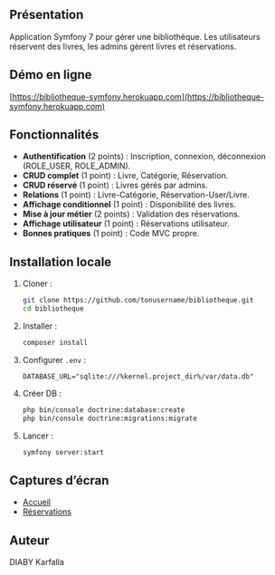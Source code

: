  ## Présentation
 Application Symfony 7 pour gérer une bibliothèque. Les utilisateurs réservent des livres, les admins gèrent livres et réservations.

 ## Démo en ligne
 [https://bibliotheque-symfony.herokuapp.com](https://bibliotheque-symfony.herokuapp.com)

 ## Fonctionnalités
 - **Authentification** (2 points) : Inscription, connexion, déconnexion (ROLE_USER, ROLE_ADMIN).
 - **CRUD complet** (1 point) : Livre, Catégorie, Réservation.
 - **CRUD réservé** (1 point) : Livres gérés par admins.
 - **Relations** (1 point) : Livre-Catégorie, Réservation-User/Livre.
 - **Affichage conditionnel** (1 point) : Disponibilité des livres.
 - **Mise à jour métier** (2 points) : Validation des réservations.
 - **Affichage utilisateur** (1 point) : Réservations utilisateur.
 - **Bonnes pratiques** (1 point) : Code MVC propre.

 ## Installation locale
 1. Cloner :
    ```bash
    git clone https://github.com/tonusername/bibliotheque.git
    cd bibliotheque
    ```
 2. Installer :
    ```bash
    composer install
    ```
 3. Configurer `.env` :
    ```
    DATABASE_URL="sqlite:///%kernel.project_dir%/var/data.db"
    ```
 4. Créer DB :
    ```bash
    php bin/console doctrine:database:create
    php bin/console doctrine:migrations:migrate
    ```
 5. Lancer :
    ```bash
    symfony server:start
    ```

 ## Captures d’écran
 - [Accueil](docs/accueil.png)
 - [Réservations](docs/reservations.png)

 ## Auteur
DIABY Karfalla
